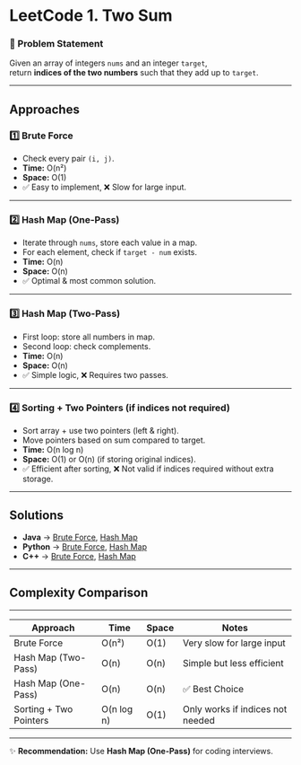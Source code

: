 # LeetCode 1. Two Sum

### 📖 Problem Statement
Given an array of integers `nums` and an integer `target`,  
return **indices of the two numbers** such that they add up to `target`.

---

## Approaches

### 1️⃣ Brute Force  
- Check every pair `(i, j)`.  
- **Time:** O(n²)  
- **Space:** O(1)  
- ✅ Easy to implement, ❌ Slow for large input.

---

### 2️⃣ Hash Map (One-Pass)  
- Iterate through `nums`, store each value in a map.  
- For each element, check if `target - num` exists.  
- **Time:** O(n)  
- **Space:** O(n)  
- ✅ Optimal & most common solution.

---

### 3️⃣ Hash Map (Two-Pass)  
- First loop: store all numbers in map.  
- Second loop: check complements.  
- **Time:** O(n)  
- **Space:** O(n)  
- ✅ Simple logic, ❌ Requires two passes.

---

### 4️⃣ Sorting + Two Pointers (if indices not required)  
- Sort array + use two pointers (left & right).  
- Move pointers based on sum compared to target.  
- **Time:** O(n log n)  
- **Space:** O(1) or O(n) (if storing original indices).  
- ✅ Efficient after sorting, ❌ Not valid if indices required without extra storage.

---

##  Solutions

- **Java** → [Brute Force](java/two_sum_bruteforce.java), [Hash Map](java/two_sum_hashmap.java)  
- **Python** → [Brute Force](python/two_sum_bruteforce.py), [Hash Map](python/two_sum_hashmap.py)  
- **C++** → [Brute Force](cpp/two_sum_bruteforce.cpp), [Hash Map](cpp/two_sum_hashmap.cpp)  

---

##  Complexity Comparison
---------------------------------------------------------------------------------
| Approach               | Time       | Space | Notes                           |
|------------------------|------------|-------|---------------------------------|
| Brute Force            | O(n²)      | O(1)  | Very slow for large input       |
| Hash Map (Two-Pass)    | O(n)       | O(n)  | Simple but less efficient       |
| Hash Map (One-Pass)    | O(n)       | O(n)  | ✅ Best Choice                 |
| Sorting + Two Pointers | O(n log n) | O(1) | Only works if indices not needed |
---------------------------------------------------------------------------------


✨ **Recommendation:** Use **Hash Map (One-Pass)** for coding interviews.
